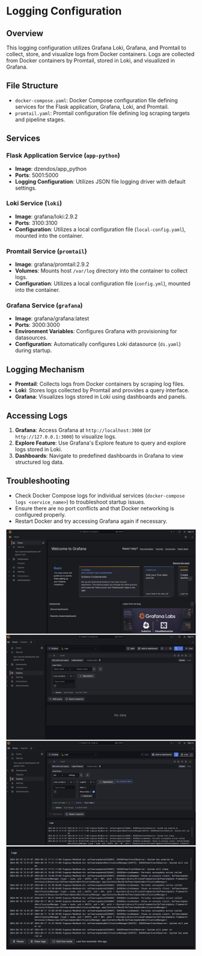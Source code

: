 

# Logging Configuration

## Overview

This logging configuration utilizes Grafana Loki, Grafana, and Promtail to collect, store, and visualize logs from Docker containers. Logs are collected from Docker containers by Promtail, stored in Loki, and visualized in Grafana.

## File Structure

- `docker-compose.yaml`: Docker Compose configuration file defining services for the Flask application, Grafana, Loki, and Promtail.
- `promtail.yaml`: Promtail configuration file defining log scraping targets and pipeline stages.

## Services

### Flask Application Service (`app-python`)

- **Image**: dzendos/app_python
- **Ports**: 5001:5000
- **Logging Configuration**: Utilizes JSON file logging driver with default settings.

### Loki Service (`loki`)

- **Image**: grafana/loki:2.9.2
- **Ports**: 3100:3100
- **Configuration**: Utilizes a local configuration file (`local-config.yaml`), mounted into the container.

### Promtail Service (`promtail`)

- **Image**: grafana/promtail:2.9.2
- **Volumes**: Mounts host `/var/log` directory into the container to collect logs.
- **Configuration**: Utilizes a local configuration file (`config.yml`), mounted into the container.

### Grafana Service (`grafana`)

- **Image**: grafana/grafana:latest
- **Ports**: 3000:3000
- **Environment Variables**: Configures Grafana with provisioning for datasources.
- **Configuration**: Automatically configures Loki datasource (`ds.yaml`) during startup.

## Logging Mechanism

- **Promtail**: Collects logs from Docker containers by scraping log files.
- **Loki**: Stores logs collected by Promtail and provides a query interface.
- **Grafana**: Visualizes logs stored in Loki using dashboards and panels.

## Accessing Logs

1. **Grafana**: Access Grafana at `http://localhost:3000` (or `http://127.0.0.1:3000`) to visualize logs.
2. **Explore Feature**: Use Grafana's Explore feature to query and explore logs stored in Loki.
3. **Dashboards**: Navigate to predefined dashboards in Grafana to view structured log data.

## Troubleshooting

- Check Docker Compose logs for individual services (`docker-compose logs <service_name>`) to troubleshoot startup issues.
- Ensure there are no port conflicts and that Docker networking is configured properly.
- Restart Docker and try accessing Grafana again if necessary.

![img.png](./1.png)
![img.png](./2.png)
![img.png](./3.png)
![img.png](./4.png)
